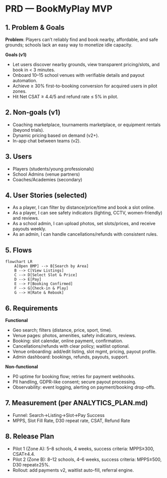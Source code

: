 # PRD — BookMyPlay MVP

## 1. Problem & Goals
**Problem**: Players can’t reliably find and book nearby, affordable, and safe grounds; schools lack an easy way to monetize idle capacity.

**Goals (v1)**
- Let users discover nearby grounds, view transparent pricing/slots, and book in < 3 minutes.
- Onboard 10–15 school venues with verifiable details and payout automation.
- Achieve ≥ 30% first-to-booking conversion for acquired users in pilot zones.
- Hit Net CSAT ≥ 4.4/5 and refund rate ≤ 5% in pilot.

## 2. Non-goals (v1)
- Coaching marketplace, tournaments marketplace, or equipment rentals (beyond trials).
- Dynamic pricing based on demand (v2+).
- In-app chat between teams (v2).

## 3. Users
- Players (students/young professionals)
- School Admins (venue partners)
- Coaches/Academies (secondary)

## 4. User Stories (selected)
- As a player, I can filter by distance/price/time and book a slot online.
- As a player, I can see safety indicators (lighting, CCTV, women-friendly) and reviews.
- As a school admin, I can upload photos, set slots/prices, and receive payouts weekly.
- As an admin, I can handle cancellations/refunds with consistent rules.

## 5. Flows
```mermaid
flowchart LR
    A[Open BMP] --> B[Search by Area]
    B --> C[View Listings]
    C --> D[Select Slot & Price]
    D --> E[Pay]
    E --> F[Booking Confirmed]
    F --> G[Check-in & Play]
    G --> H[Rate & Rebook]
```

## 6. Requirements
**Functional**
- Geo search; filters (distance, price, sport, time).
- Venue pages: photos, amenities, safety indicators, reviews.
- Booking: slot calendar, online payment, confirmation.
- Cancellations/refunds with clear policy; waitlist optional.
- Venue onboarding: add/edit listing, slot mgmt, pricing, payout profile.
- Admin dashboard: bookings, refunds, payouts, support.

**Non-functional**
- P0 uptime for booking flow; retries for payment webhooks.
- PII handling, GDPR-like consent; secure payout processing.
- Observability: event logging, alerting on payment/booking drop-offs.

## 7. Measurement (per **ANALYTICS_PLAN.md**)
- Funnel: Search→Listing→Slot→Pay Success
- MPPS, Slot Fill Rate, D30 repeat rate, CSAT, Refund Rate

## 8. Release Plan
- Pilot 1 (Zone A): 5–8 schools, 4 weeks, success criteria: MPPS≥300, CSAT≥4.4.
- Pilot 2 (Zone B): 8–12 schools, 4–6 weeks, success criteria: MPPS≥500, D30 repeat≥25%.
- Rollout: add payments v2, waitlist auto-fill, referral engine.
